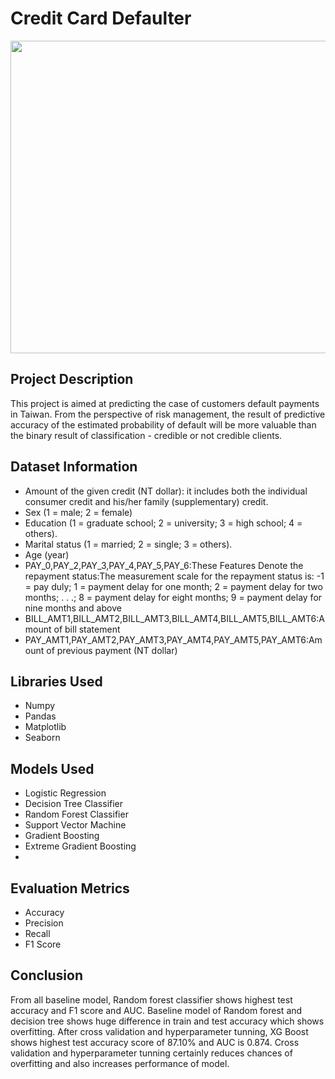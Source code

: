 <h1>Credit Card Defaulter</h1>
<img src='https://img-cdn.thepublive.com/fit-in/640x430/filters:format(webp)/newsdrum-in/media/media_files/gTS3fBxzQCAtpXTHo8eT.jpg' width='1000' height='500'>
<h2>Project Description</h2>
<p>This project is aimed at predicting the case of customers default payments in Taiwan. From the perspective of risk management, the result of predictive accuracy of the estimated probability of default will be more valuable than the binary result of classification - credible or not credible clients.</p>
<h2>Dataset Information</h2>
<ul>
  <li>Amount of the given credit (NT dollar): it includes both the individual consumer credit and his/her family (supplementary) credit.</li>
  <li>Sex (1 = male; 2 = female)</li>
  <li>Education (1 = graduate school; 2 = university; 3 = high school; 4 = others).</li>
  <li>Marital status (1 = married; 2 = single; 3 = others).</li>
  <li>Age (year)</li>
  <li>PAY_0,PAY_2,PAY_3,PAY_4,PAY_5,PAY_6:These Features Denote the repayment status:The measurement scale for the repayment status is: -1 = pay duly; 1 = payment delay for one month; 2 = payment delay for two months; . . .; 8 = payment delay for eight months; 9 = payment delay for nine months and above</li>
  <li>BILL_AMT1,BILL_AMT2,BILL_AMT3,BILL_AMT4,BILL_AMT5,BILL_AMT6:Amount of bill statement </li>
  <li>PAY_AMT1,PAY_AMT2,PAY_AMT3,PAY_AMT4,PAY_AMT5,PAY_AMT6:Amount of previous payment (NT dollar)</li>
  </ul>

  <h2>Libraries Used</h2>
  <ul>
    <li>Numpy</li>
    <li>Pandas</li>
    <li>Matplotlib</li>
    <li>Seaborn</li>
  </ul>

  <h2>Models Used</h2>
  <ul>
    <li>Logistic Regression</li>
    <li>Decision Tree Classifier</li>
    <li>Random Forest Classifier</li>
    <li>Support Vector Machine</li>
    <li>Gradient Boosting</li>
    <li>Extreme Gradient Boosting</li>
    <li></li>
  </ul>


  <h2>Evaluation Metrics</h2>
  <ul>
    <li>Accuracy</li>
    <li>Precision</li>
    <li>Recall</li>
    <li>F1 Score</li>
  </ul>


  <h2>Conclusion</h2>
  <p>From all baseline model, Random forest classifier shows highest test accuracy and F1 score and AUC.
Baseline model of Random forest and decision tree shows huge difference in train and test accuracy which shows overfitting.
After cross validation and hyperparameter tunning, XG Boost shows highest test accuracy score of 87.10% and AUC is 0.874.
Cross validation and hyperparameter tunning certainly reduces chances of overfitting and also increases performance of model.</p>
  
  

